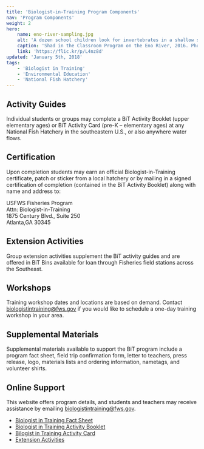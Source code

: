 ```yaml
---
title: 'Biologist-in-Training Program Components'
nav: 'Program Components'
weight: 2
hero:
    name: eno-river-sampling.jpg
    alt: 'A dozen school children look for invertebrates in a shallow stretch of river.'
    caption: 'Shad in the Classroom Program on the Eno River, 2016. Photo by NC Museum of Natural History.'
    link: 'https://flic.kr/p/L4nz8d'
updated: 'January 5th, 2018'
tags:
    - 'Biologist in Training'
    - 'Environmental Education'
    - 'National Fish Hatchery'
---
```


## Activity Guides

Individual students or groups may complete a BiT Activity Booklet (upper elementary ages) or BiT Activity Card (pre-K &ndash; elementary ages) at any National Fish Hatchery in the southeastern U.S., or also anywhere water flows.

## Certification

Upon completion students may earn an official Biologist-in-Training certificate, patch or sticker from a local hatchery or by mailing in a signed certification of completion (contained in the BiT Activity Booklet) along with name and address to:

USFWS Fisheries Program  
Attn: Biologist-in-Training  
1875 Century Blvd., Suite 250  
Atlanta,GA 30345

## Extension Activities

Group extension activities supplement the BiT activity guides and are offered in BiT Bins available for loan through Fisheries field stations across the Southeast.

## Workshops

Training workshop dates and locations are based on demand. Contact [biologistintraining@fws.gov](mailto:biologistintraining@fws.gov) if you would like to schedule a one-day training workshop in your area.

## Supplemental Materials

Supplemental materials available to support the BiT program include a program fact sheet, field trip confirmation form, letter to teachers, press release, logo, materials lists and ordering information, nametags, and volunteer shirts.

## Online Support

This website offers program details, and students and teachers may receive assistance by emailing [biologistintraining@fws.gov](mailto:biologistintraining@fws.gov).

  - [Biologist in Training Fact Sheet](/pdf/fact-sheet/biologist-in-training.pdf)
  - [Biologist in Training Activity Booklet](/pdf/workbook/biologist-in-training.pdf)
  - [Bilogist in Training Activity Card](/pdf/workbook/biologist-in-training-activity-card.pdf)
  - [Extension Activities](/biologist-in-training/extension-activities)
